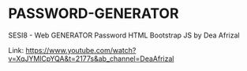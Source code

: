 # PASSWORD-GENERATOR
SESI8 - Web GENERATOR Password HTML Bootstrap JS by Dea Afrizal

Link:
https://www.youtube.com/watch?v=XqJYMlCpYQA&t=2177s&ab_channel=DeaAfrizal